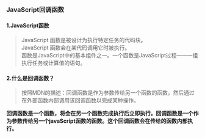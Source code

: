 ### JavaScript回调函数
#### 1.JavaScript函数
>JavaScript 函数是被设计为执行特定任务的代码块。  
JavaScript 函数会在某代码调用它时被执行。  
函数是JavaScript中的基本组件之一。一个函数是JavaScript过程——一组执行任务或计算值的语句。  

#### 2.什么是回调函数？
> 按照MDN的描述：回调函数是作为参数传给另一个函数的函数，然后通过在外部函数内部调用该回调函数以完成某种操作。  
  
**回调函数是一个函数，将会在另一个函数完成执行后立即执行。回调函数是一个作为参数传给另一个javaScript函数的函数。这个回调函数会在传给的函数内部执行。**  

